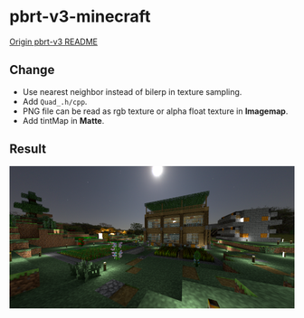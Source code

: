 # pbrt-v3-minecraft

[Origin pbrt-v3 README](originREADME.md)

## Change

* Use nearest neighbor instead of bilerp in texture sampling.
* Add `Quad_.h/cpp`.
* PNG file can be read as rgb texture or alpha float texture in **Imagemap**.
* Add tintMap in **Matte**. 

## Result

![](pbrt.png)
